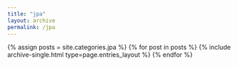 ```yaml
---
title: "jpa"
layout: archive
permalink: /jpa
---
```



{% assign posts = site.categories.jpa %}
{% for post in posts %} {% include archive-single.html type=page.entries_layout %} {% endfor %}